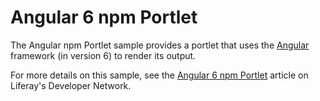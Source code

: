 # Angular 6 npm Portlet

The Angular npm Portlet sample provides a portlet that uses the
[Angular](https://angular.io/) framework (in version 6) to render its output.

For more details on this sample, see the
[Angular 6 npm Portlet](https://dev.liferay.com/develop/reference/-/knowledge_base/7-1/angular6-npm-portlet)
article on Liferay's Developer Network.
